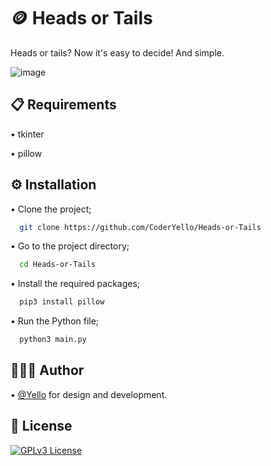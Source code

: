 
# 🪙 Heads or Tails

Heads or tails? Now it's easy to decide! And simple.

![image](https://raw.githubusercontent.com/CoderYello/Heads-or-Tails/main/screenshot.png)

## 📋 Requirements

• tkinter

• pillow
  
## ⚙️ Installation

• Clone the project;

```bash
  git clone https://github.com/CoderYello/Heads-or-Tails
```

• Go to the project directory;

```bash
  cd Heads-or-Tails
```

• Install the required packages;

```bash
  pip3 install pillow
```

• Run the Python file;

```bash
  python3 main.py
```

  
## 👷🏻‍♂️ Author

• [@Yello](https://www.github.com/CoderYello) for design and development.

  
## 📑 License

[![GPLv3 License](https://img.shields.io/badge/GNU%20General%20Public%20License%20v3-yellow.svg)](https://www.gnu.org/licenses/gpl-3.0.html)

  
